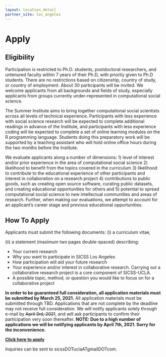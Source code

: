 ```yaml
---
layout: location_detail
partner_site: los_angeles
---
```


# Apply

## Eligibility

Participation is restricted to Ph.D. students, postdoctoral researchers, and untenured faculty within 7 years of their Ph.D, with priority given to Ph.D students. There are no restrictions based on citizenship, country of study, or country of employment. About 30 participants will be invited. We welcome applicants from all backgrounds and fields of study, especially applicants from groups currently under-represented in computational social science.

The Summer Institute aims to bring together computational social scientists across all levels of technical experience. Participants with less experience with social science research will be expected to complete additional readings in advance of the Institute, and participants with less experience coding will be expected to complete a set of online learning modules on the R programming language. Students doing this preparatory work will be supported by a teaching assistant who will hold online office hours during the two months before the Institute.

We evaluate applicants along a number of dimensions: 1) level of interest and/or prior experience in the area of computational social science 2) likelihood to benefit from the topics covered in the curriculum 3) likelihood to contribute to the educational experience of other participants and interest in collaboration on a research project 4) contributions to public goods, such as creating open source software, curating public datasets, and creating educational opportunities for others and 5) potential to spread computational social science to new intellectual communities and areas of research. Further, when making our evaluations, we attempt to account for an applicant’s career stage and previous educational opportunities.

## How To Apply

Applicants must submit the following documents: 
(i) a curriculum vitae, 

(ii) a statement (maximum two pages double-spaced) describing:
 - Your current research
 - Why you want to participate in SICSS Los Angeles
 - How participation will aid your future research
 - Your experience and/or interest in collaborative research. Carrying out a collaborative research project is a core component of SICSS-UCLA.
 - A possible topic, method, or question you would like to focus on for a collaborative project


**In order to be guaranteed full consideration, all application materials must be submitted by March 25, 2021.** All application materials must be submitted through TBD. Applications that are not complete by the deadline may not receive full consideration. We will notify applicants solely through e-mail by ~~April 3rd, 2021~~, and will ask participants to confirm their participation very soon thereafter. **NOTE: Due to a high number of applications we will be notifying applicants by April 7th, 2021. Sorry for the inconvenience.**

**[Click here to apply](https://forms.gle/Pbnm55o1WghZMCFB8)**

Inquiries can be sent to sicssDOTuclaATgmailDOTcom.
